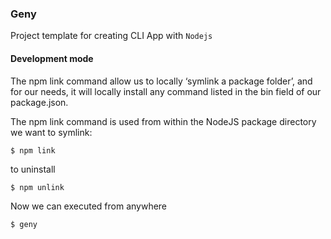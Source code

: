 ### Geny

Project template for creating CLI App with `Nodejs`

#### Development mode

The npm link command allow us to locally ‘symlink a package folder’, and for our needs, it will locally install any command listed in the bin field of our package.json.

The npm link command is used from within the NodeJS package directory we want to symlink:

```shell
$ npm link
```

to uninstall
```shell
$ npm unlink
```

Now we can executed from anywhere

```shell
$ geny
```